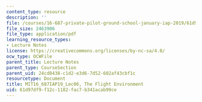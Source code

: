 ```yaml
---
content_type: resource
description: ''
file: /courses/16-687-private-pilot-ground-school-january-iap-2019/61d97df9f12c1182fac7b341acab99ce_MIT16_687IAP19_Lec06.pdf
file_size: 2463906
file_type: application/pdf
learning_resource_types:
- Lecture Notes
license: https://creativecommons.org/licenses/by-nc-sa/4.0/
ocw_type: OCWFile
parent_title: Lecture Notes
parent_type: CourseSection
parent_uid: 24cd8438-c1d2-e3d6-7d52-602af43cbf1c
resourcetype: Document
title: MIT16_687IAP19_Lec06, The Flight Environment
uid: 61d97df9-f12c-1182-fac7-b341acab99ce
---
```

